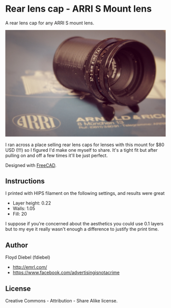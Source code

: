 Rear lens cap - ARRI S Mount lens
=============

A rear lens cap for any ARRI S mount lens.

![Image](https://github.com/fdiebel/arri-s-lens-cap/blob/master/img/01.jpg)

I ran across a place selling rear lens caps for lenses with this mount for $80 USD (!!!) so I figured I'd make one myself to share. It's a tight fit but after pulling on and off a few times it'll be just perfect.

Designed with [FreeCAD](http://www.freecadweb.org/).

Instructions
--------
I printed with HIPS filament on the following settings, and results were great

* Layer height: 0.22
* Walls: 1.05
* Fill: 20

I suppose if you're concerned about the aesthetics you could use 0.1 layers but to my eye it really wasn't enough a difference to justify the print time.

Author
--------
Floyd Diebel (fdiebel)
* <http://emrl.com/>
* <https://www.facebook.com/advertisingisnotacrime> 

License
--------
Creative Commons - Attribution - Share Alike license.  
